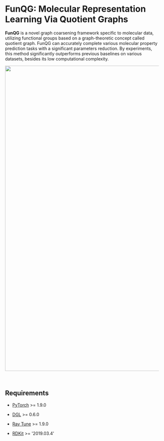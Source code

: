 # FunQG: Molecular Representation Learning Via Quotient Graphs

**FunQG** is a novel graph coarsening framework specific to molecular data, utilizing functional groups based on a graph-theoretic concept called quotient graph. FunQG can accurately complete various molecular property prediction tasks with a significant parameters reduction. By experiments, this method significantly outperforms previous baselines on various datasets, besides its low computational complexity.

<p align="center">
   <img  src=https://github.com/zahta/funqg/blob/main/data/funqg.png?raw=true width="1000"/>
</p>

 <br>


## Requirements 

- [PyTorch](https://pytorch.org/) >= 1.9.0

- [DGL](https://www.dgl.ai/) >= 0.6.0

- [Ray Tune](https://docs.ray.io/en/latest/tune/index.html#) >= 1.9.0

- [RDKit](https://www.rdkit.org/) >= '2019.03.4'




